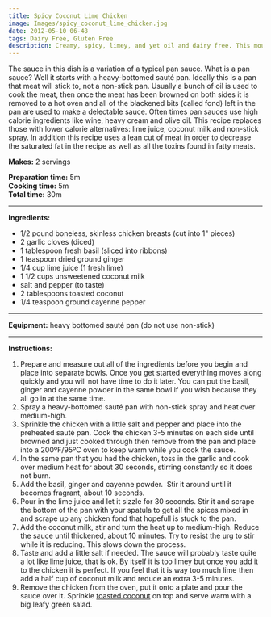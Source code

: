 ```yaml
---
title: Spicy Coconut Lime Chicken
image: Images/spicy_coconut_lime_chicken.jpg
date: 2012-05-10 06-48
tags: Dairy Free, Gluten Free
description: Creamy, spicy, limey, and yet oil and dairy free. This mouth-watering dish is perfect atop some whole grain pasta accompanied by a big leafy green salad.
---
```

The sauce in this dish is a variation of a typical pan sauce. What is a pan sauce? Well it starts with a heavy-bottomed sauté pan. Ideally this is a pan that meat will stick to, not a non-stick pan. Usually a bunch of oil is used to cook the meat, then once the meat has been browned on both sides it is removed to a hot oven and all of the blackened bits (called fond) left in the pan are used to make a delectable sauce. Often times pan sauces use high calorie ingredients like wine, heavy cream and olive oil. This recipe replaces those with lower calorie alternatives: lime juice, coconut milk and non-stick spray. In addition this recipe uses a lean cut of meat in order to decrease the saturated fat in the recipe as well as all the toxins found in fatty meats. 

**Makes:** 2 servings

**Preparation time:** 5m  
**Cooking time:** 5m  
**Total time:** 30m

---

**Ingredients:**

- 1/2 pound boneless, skinless chicken breasts (cut into 1" pieces)
- 2 garlic cloves (diced)
- 1 tablespoon fresh basil (sliced into ribbons)
- 1 teaspoon dried ground ginger
- 1/4  cup lime juice (1 fresh lime)
- 1 1/2 cups unsweetened coconut milk
-  salt and pepper (to taste)
- 2  tablespoons toasted coconut
- 1/4 teaspoon ground cayenne pepper


---

**Equipment:** heavy bottomed sauté pan (do not use non-stick) 

---

**Instructions:**

1. Prepare and measure out all of the ingredients before you begin and place into separate bowls. Once you get started everything moves along quickly and you will not have time to do it later. You can put the basil, ginger and cayenne powder in the same bowl if you wish because they all go in at the same time. 
1. Spray a heavy-bottomed sauté pan with non-stick spray and heat over medium-high.
1. Sprinkle the chicken with a little salt and pepper and place into the preheated sauté pan. Cook the chicken 3-5 minutes on each side until browned and just cooked through then remove from the pan and place into a 200ºF/95ºC oven to keep warm while you cook the sauce.
1. In the same pan that you had the chicken, toss in the garlic and cook over medium heat for about 30 seconds, stirring constantly so it does not burn.
1. Add the basil, ginger and cayenne powder.  Stir it around until it becomes fragrant, about 10 seconds. 
1. Pour in the lime juice and let it sizzle for 30 seconds. Stir it and scrape the bottom of the pan with your spatula to get all the spices mixed in and scrape up any chicken fond that hopefull is stuck to the pan.
1. Add the coconut milk, stir and turn the heat up to medium-high. Reduce the sauce until thickened, about 10 minutes. Try to resist the urg to stir while it is reducing. This slows down the process. 
1. Taste and add a little salt if needed. The sauce will probably taste quite a lot like lime juice, that is ok. By itself it is too limey but once you add it to the chicken it is perfect. If you feel that it is way too much lime then add a half cup of coconut milk and reduce an extra 3-5 minutes.
1. Remove the chicken from the oven, put it onto a plate and pour the sauce over it. Sprinkle [toasted coconut](https://wafflehearts.com/howtos/how_to_toast_coconut) on top and serve warm with a big leafy green salad.

